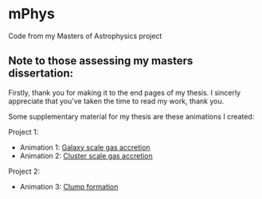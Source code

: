 # mPhys
Code from my Masters of Astrophysics project


## Note to those assessing my masters dissertation:
Firstly, thank you for making it to the end pages of my thesis. I sincerly appreciate that you've taken the time to read my work, thank you. 

Some supplementary material for my thesis are these animations I created:

Project 1:
- Animation 1: [Galaxy scale gas accretion](https://youtu.be/JXToXAeH33Q)
- Animation 2: [Cluster scale gas accretion](https://youtu.be/ZxYFJi5Y4eg)

Project 2:
- Animation 3: [Clump formation](https://youtu.be/Q-Sm4XARaq4)



